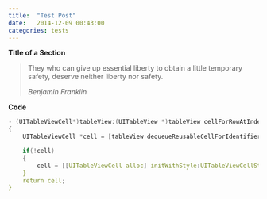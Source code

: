 ```yaml
---
title:  "Test Post"
date:   2014-12-09 00:43:00
categories: tests
---
```


**Title of a Section**

> They who can give up essential liberty to obtain a little temporary safety, deserve neither liberty nor safety.
> 
> _Benjamin Franklin_

**Code**

```c
- (UITableViewCell*)tableView:(UITableView *)tableView cellForRowAtIndexPath:(NSIndexPath *)indexPath
{
	UITableViewCell *cell = [tableView dequeueReusableCellForIdentifier:@"Cell"];

	if(!cell)
	{
		cell = [[UITableViewCell alloc] initWithStyle:UITableViewCellStyleDefault];
	}
	return cell;
}
```
